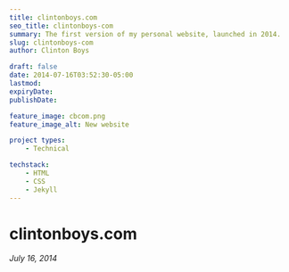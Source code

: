 ```yaml
---
title: clintonboys.com
seo_title: clintonboys-com
summary: The first version of my personal website, launched in 2014. 
slug: clintonboys-com
author: Clinton Boys

draft: false
date: 2014-07-16T03:52:30-05:00
lastmod: 
expiryDate: 
publishDate: 

feature_image: cbcom.png
feature_image_alt: New website

project types: 
    - Technical

techstack:
    - HTML
    - CSS
    - Jekyll
---
```


# clintonboys.com

*July 16, 2014*



